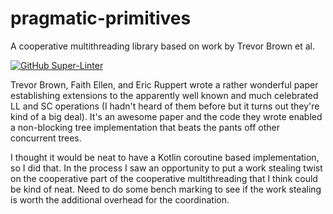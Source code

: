 # pragmatic-primitives
A cooperative multithreading library based on work by Trevor Brown et al.

[![GitHub Super-Linter](https://github.com/joshbooks/pragmatic-primitives/workflows/Lint%20Code%20Base/badge.svg)](https://github.com/marketplace/actions/super-linter)


Trevor Brown, Faith Ellen, and Eric Ruppert wrote a rather wonderful paper establishing extensions to the apparently 
well known and much celebrated LL and SC operations (I hadn't heard of them before but it turns out they're kind of a big deal).
It's an awesome paper and the code they wrote enabled a non-blocking tree implementation that beats the pants off
other concurrent trees.

I thought it would be neat to have a Kotlin coroutine based implementation, so I did that. In the process I saw
an opportunity to put a work stealing twist on the cooperative part of the cooperative multithreading that I think
could be kind of neat. Need to do some bench marking to see if the work stealing is worth the additional overhead
for the coordination.
